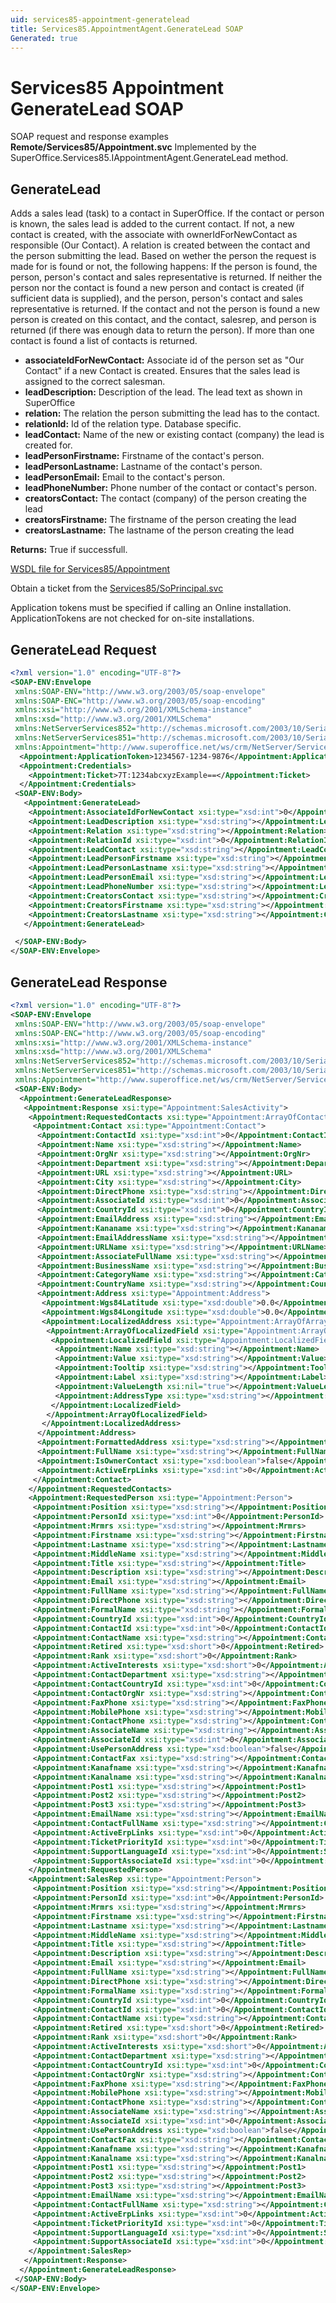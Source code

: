 ```yaml
---
uid: services85-appointment-generatelead
title: Services85.AppointmentAgent.GenerateLead SOAP
Generated: true
---
```


# Services85 Appointment GenerateLead SOAP

SOAP request and response examples **Remote/Services85/Appointment.svc**
Implemented by the <see cref="M:SuperOffice.Services85.IAppointmentAgent.GenerateLead">SuperOffice.Services85.IAppointmentAgent.GenerateLead</see> method.

## GenerateLead

Adds a sales lead (task) to a contact in SuperOffice. If the contact or person is known, the sales lead is added to the current contact. If not, a new contact is created, with the associate with ownerIdForNewContact as responsible (Our Contact). A relation is created between the contact and the person submitting the lead. Based on wether the person the request is made for is found or not, the following happens: If the person is found, the person, person's contact and sales representative is returned. If neither the person nor the contact is found a new person and contact is created (if sufficient data is supplied), and the person, person's contact and sales representative is returned. If the contact and not the person is found a new person is created on this contact, and the contact, salesrep, and person is returned (if there was enough data to return the person). If more than one contact is found a list of contacts is returned.

* **associateIdForNewContact:** Associate id of the person set as "Our Contact" if a new Contact is created. Ensures that the sales lead is assigned to the correct salesman.
* **leadDescription:** Description of the lead. The lead text as shown in SuperOffice
* **relation:** The relation the person submitting the lead has to the contact.
* **relationId:** Id of the relation type. Database specific.
* **leadContact:** Name of the new or existing contact (company) the lead is created for.
* **leadPersonFirstname:** Firstname of the contact's person.
* **leadPersonLastname:** Lastname of the contact's person.
* **leadPersonEmail:** Email to the contact's person.
* **leadPhoneNumber:** Phone number of the contact or contact's person.
* **creatorsContact:** The contact (company) of the person creating the lead
* **creatorsFirstname:** The firstname of the person creating the lead
* **creatorsLastname:** The lastname of the person creating the lead

**Returns:** True if successfull.


[WSDL file for Services85/Appointment](../Services85-Appointment.md)

Obtain a ticket from the [Services85/SoPrincipal.svc](../SoPrincipal/index.md)

Application tokens must be specified if calling an Online installation. ApplicationTokens are not checked for on-site installations.

## GenerateLead Request

```xml
<?xml version="1.0" encoding="UTF-8"?>
<SOAP-ENV:Envelope
 xmlns:SOAP-ENV="http://www.w3.org/2003/05/soap-envelope"
 xmlns:SOAP-ENC="http://www.w3.org/2003/05/soap-encoding"
 xmlns:xsi="http://www.w3.org/2001/XMLSchema-instance"
 xmlns:xsd="http://www.w3.org/2001/XMLSchema"
 xmlns:NetServerServices852="http://schemas.microsoft.com/2003/10/Serialization/Arrays"
 xmlns:NetServerServices851="http://schemas.microsoft.com/2003/10/Serialization/"
 xmlns:Appointment="http://www.superoffice.net/ws/crm/NetServer/Services85">
  <Appointment:ApplicationToken>1234567-1234-9876</Appointment:ApplicationToken>
  <Appointment:Credentials>
    <Appointment:Ticket>7T:1234abcxyzExample==</Appointment:Ticket>
  </Appointment:Credentials>
 <SOAP-ENV:Body>
   <Appointment:GenerateLead>
    <Appointment:AssociateIdForNewContact xsi:type="xsd:int">0</Appointment:AssociateIdForNewContact>
    <Appointment:LeadDescription xsi:type="xsd:string"></Appointment:LeadDescription>
    <Appointment:Relation xsi:type="xsd:string"></Appointment:Relation>
    <Appointment:RelationId xsi:type="xsd:int">0</Appointment:RelationId>
    <Appointment:LeadContact xsi:type="xsd:string"></Appointment:LeadContact>
    <Appointment:LeadPersonFirstname xsi:type="xsd:string"></Appointment:LeadPersonFirstname>
    <Appointment:LeadPersonLastname xsi:type="xsd:string"></Appointment:LeadPersonLastname>
    <Appointment:LeadPersonEmail xsi:type="xsd:string"></Appointment:LeadPersonEmail>
    <Appointment:LeadPhoneNumber xsi:type="xsd:string"></Appointment:LeadPhoneNumber>
    <Appointment:CreatorsContact xsi:type="xsd:string"></Appointment:CreatorsContact>
    <Appointment:CreatorsFirstname xsi:type="xsd:string"></Appointment:CreatorsFirstname>
    <Appointment:CreatorsLastname xsi:type="xsd:string"></Appointment:CreatorsLastname>
   </Appointment:GenerateLead>

 </SOAP-ENV:Body>
</SOAP-ENV:Envelope>

```


## GenerateLead Response

```xml
<?xml version="1.0" encoding="UTF-8"?>
<SOAP-ENV:Envelope
 xmlns:SOAP-ENV="http://www.w3.org/2003/05/soap-envelope"
 xmlns:SOAP-ENC="http://www.w3.org/2003/05/soap-encoding"
 xmlns:xsi="http://www.w3.org/2001/XMLSchema-instance"
 xmlns:xsd="http://www.w3.org/2001/XMLSchema"
 xmlns:NetServerServices852="http://schemas.microsoft.com/2003/10/Serialization/Arrays"
 xmlns:NetServerServices851="http://schemas.microsoft.com/2003/10/Serialization/"
 xmlns:Appointment="http://www.superoffice.net/ws/crm/NetServer/Services85">
 <SOAP-ENV:Body>
  <Appointment:GenerateLeadResponse>
   <Appointment:Response xsi:type="Appointment:SalesActivity">
    <Appointment:RequestedContacts xsi:type="Appointment:ArrayOfContact">
     <Appointment:Contact xsi:type="Appointment:Contact">
      <Appointment:ContactId xsi:type="xsd:int">0</Appointment:ContactId>
      <Appointment:Name xsi:type="xsd:string"></Appointment:Name>
      <Appointment:OrgNr xsi:type="xsd:string"></Appointment:OrgNr>
      <Appointment:Department xsi:type="xsd:string"></Appointment:Department>
      <Appointment:URL xsi:type="xsd:string"></Appointment:URL>
      <Appointment:City xsi:type="xsd:string"></Appointment:City>
      <Appointment:DirectPhone xsi:type="xsd:string"></Appointment:DirectPhone>
      <Appointment:AssociateId xsi:type="xsd:int">0</Appointment:AssociateId>
      <Appointment:CountryId xsi:type="xsd:int">0</Appointment:CountryId>
      <Appointment:EmailAddress xsi:type="xsd:string"></Appointment:EmailAddress>
      <Appointment:Kananame xsi:type="xsd:string"></Appointment:Kananame>
      <Appointment:EmailAddressName xsi:type="xsd:string"></Appointment:EmailAddressName>
      <Appointment:URLName xsi:type="xsd:string"></Appointment:URLName>
      <Appointment:AssociateFullName xsi:type="xsd:string"></Appointment:AssociateFullName>
      <Appointment:BusinessName xsi:type="xsd:string"></Appointment:BusinessName>
      <Appointment:CategoryName xsi:type="xsd:string"></Appointment:CategoryName>
      <Appointment:CountryName xsi:type="xsd:string"></Appointment:CountryName>
      <Appointment:Address xsi:type="Appointment:Address">
       <Appointment:Wgs84Latitude xsi:type="xsd:double">0.0</Appointment:Wgs84Latitude>
       <Appointment:Wgs84Longitude xsi:type="xsd:double">0.0</Appointment:Wgs84Longitude>
       <Appointment:LocalizedAddress xsi:type="Appointment:ArrayOfArrayOfLocalizedField">
        <Appointment:ArrayOfLocalizedField xsi:type="Appointment:ArrayOfLocalizedField">
         <Appointment:LocalizedField xsi:type="Appointment:LocalizedField">
          <Appointment:Name xsi:type="xsd:string"></Appointment:Name>
          <Appointment:Value xsi:type="xsd:string"></Appointment:Value>
          <Appointment:Tooltip xsi:type="xsd:string"></Appointment:Tooltip>
          <Appointment:Label xsi:type="xsd:string"></Appointment:Label>
          <Appointment:ValueLength xsi:nil="true"></Appointment:ValueLength>
          <Appointment:AddressType xsi:type="xsd:string"></Appointment:AddressType>
         </Appointment:LocalizedField>
        </Appointment:ArrayOfLocalizedField>
       </Appointment:LocalizedAddress>
      </Appointment:Address>
      <Appointment:FormattedAddress xsi:type="xsd:string"></Appointment:FormattedAddress>
      <Appointment:FullName xsi:type="xsd:string"></Appointment:FullName>
      <Appointment:IsOwnerContact xsi:type="xsd:boolean">false</Appointment:IsOwnerContact>
      <Appointment:ActiveErpLinks xsi:type="xsd:int">0</Appointment:ActiveErpLinks>
     </Appointment:Contact>
    </Appointment:RequestedContacts>
    <Appointment:RequestedPerson xsi:type="Appointment:Person">
     <Appointment:Position xsi:type="xsd:string"></Appointment:Position>
     <Appointment:PersonId xsi:type="xsd:int">0</Appointment:PersonId>
     <Appointment:Mrmrs xsi:type="xsd:string"></Appointment:Mrmrs>
     <Appointment:Firstname xsi:type="xsd:string"></Appointment:Firstname>
     <Appointment:Lastname xsi:type="xsd:string"></Appointment:Lastname>
     <Appointment:MiddleName xsi:type="xsd:string"></Appointment:MiddleName>
     <Appointment:Title xsi:type="xsd:string"></Appointment:Title>
     <Appointment:Description xsi:type="xsd:string"></Appointment:Description>
     <Appointment:Email xsi:type="xsd:string"></Appointment:Email>
     <Appointment:FullName xsi:type="xsd:string"></Appointment:FullName>
     <Appointment:DirectPhone xsi:type="xsd:string"></Appointment:DirectPhone>
     <Appointment:FormalName xsi:type="xsd:string"></Appointment:FormalName>
     <Appointment:CountryId xsi:type="xsd:int">0</Appointment:CountryId>
     <Appointment:ContactId xsi:type="xsd:int">0</Appointment:ContactId>
     <Appointment:ContactName xsi:type="xsd:string"></Appointment:ContactName>
     <Appointment:Retired xsi:type="xsd:short">0</Appointment:Retired>
     <Appointment:Rank xsi:type="xsd:short">0</Appointment:Rank>
     <Appointment:ActiveInterests xsi:type="xsd:short">0</Appointment:ActiveInterests>
     <Appointment:ContactDepartment xsi:type="xsd:string"></Appointment:ContactDepartment>
     <Appointment:ContactCountryId xsi:type="xsd:int">0</Appointment:ContactCountryId>
     <Appointment:ContactOrgNr xsi:type="xsd:string"></Appointment:ContactOrgNr>
     <Appointment:FaxPhone xsi:type="xsd:string"></Appointment:FaxPhone>
     <Appointment:MobilePhone xsi:type="xsd:string"></Appointment:MobilePhone>
     <Appointment:ContactPhone xsi:type="xsd:string"></Appointment:ContactPhone>
     <Appointment:AssociateName xsi:type="xsd:string"></Appointment:AssociateName>
     <Appointment:AssociateId xsi:type="xsd:int">0</Appointment:AssociateId>
     <Appointment:UsePersonAddress xsi:type="xsd:boolean">false</Appointment:UsePersonAddress>
     <Appointment:ContactFax xsi:type="xsd:string"></Appointment:ContactFax>
     <Appointment:Kanafname xsi:type="xsd:string"></Appointment:Kanafname>
     <Appointment:Kanalname xsi:type="xsd:string"></Appointment:Kanalname>
     <Appointment:Post1 xsi:type="xsd:string"></Appointment:Post1>
     <Appointment:Post2 xsi:type="xsd:string"></Appointment:Post2>
     <Appointment:Post3 xsi:type="xsd:string"></Appointment:Post3>
     <Appointment:EmailName xsi:type="xsd:string"></Appointment:EmailName>
     <Appointment:ContactFullName xsi:type="xsd:string"></Appointment:ContactFullName>
     <Appointment:ActiveErpLinks xsi:type="xsd:int">0</Appointment:ActiveErpLinks>
     <Appointment:TicketPriorityId xsi:type="xsd:int">0</Appointment:TicketPriorityId>
     <Appointment:SupportLanguageId xsi:type="xsd:int">0</Appointment:SupportLanguageId>
     <Appointment:SupportAssociateId xsi:type="xsd:int">0</Appointment:SupportAssociateId>
    </Appointment:RequestedPerson>
    <Appointment:SalesRep xsi:type="Appointment:Person">
     <Appointment:Position xsi:type="xsd:string"></Appointment:Position>
     <Appointment:PersonId xsi:type="xsd:int">0</Appointment:PersonId>
     <Appointment:Mrmrs xsi:type="xsd:string"></Appointment:Mrmrs>
     <Appointment:Firstname xsi:type="xsd:string"></Appointment:Firstname>
     <Appointment:Lastname xsi:type="xsd:string"></Appointment:Lastname>
     <Appointment:MiddleName xsi:type="xsd:string"></Appointment:MiddleName>
     <Appointment:Title xsi:type="xsd:string"></Appointment:Title>
     <Appointment:Description xsi:type="xsd:string"></Appointment:Description>
     <Appointment:Email xsi:type="xsd:string"></Appointment:Email>
     <Appointment:FullName xsi:type="xsd:string"></Appointment:FullName>
     <Appointment:DirectPhone xsi:type="xsd:string"></Appointment:DirectPhone>
     <Appointment:FormalName xsi:type="xsd:string"></Appointment:FormalName>
     <Appointment:CountryId xsi:type="xsd:int">0</Appointment:CountryId>
     <Appointment:ContactId xsi:type="xsd:int">0</Appointment:ContactId>
     <Appointment:ContactName xsi:type="xsd:string"></Appointment:ContactName>
     <Appointment:Retired xsi:type="xsd:short">0</Appointment:Retired>
     <Appointment:Rank xsi:type="xsd:short">0</Appointment:Rank>
     <Appointment:ActiveInterests xsi:type="xsd:short">0</Appointment:ActiveInterests>
     <Appointment:ContactDepartment xsi:type="xsd:string"></Appointment:ContactDepartment>
     <Appointment:ContactCountryId xsi:type="xsd:int">0</Appointment:ContactCountryId>
     <Appointment:ContactOrgNr xsi:type="xsd:string"></Appointment:ContactOrgNr>
     <Appointment:FaxPhone xsi:type="xsd:string"></Appointment:FaxPhone>
     <Appointment:MobilePhone xsi:type="xsd:string"></Appointment:MobilePhone>
     <Appointment:ContactPhone xsi:type="xsd:string"></Appointment:ContactPhone>
     <Appointment:AssociateName xsi:type="xsd:string"></Appointment:AssociateName>
     <Appointment:AssociateId xsi:type="xsd:int">0</Appointment:AssociateId>
     <Appointment:UsePersonAddress xsi:type="xsd:boolean">false</Appointment:UsePersonAddress>
     <Appointment:ContactFax xsi:type="xsd:string"></Appointment:ContactFax>
     <Appointment:Kanafname xsi:type="xsd:string"></Appointment:Kanafname>
     <Appointment:Kanalname xsi:type="xsd:string"></Appointment:Kanalname>
     <Appointment:Post1 xsi:type="xsd:string"></Appointment:Post1>
     <Appointment:Post2 xsi:type="xsd:string"></Appointment:Post2>
     <Appointment:Post3 xsi:type="xsd:string"></Appointment:Post3>
     <Appointment:EmailName xsi:type="xsd:string"></Appointment:EmailName>
     <Appointment:ContactFullName xsi:type="xsd:string"></Appointment:ContactFullName>
     <Appointment:ActiveErpLinks xsi:type="xsd:int">0</Appointment:ActiveErpLinks>
     <Appointment:TicketPriorityId xsi:type="xsd:int">0</Appointment:TicketPriorityId>
     <Appointment:SupportLanguageId xsi:type="xsd:int">0</Appointment:SupportLanguageId>
     <Appointment:SupportAssociateId xsi:type="xsd:int">0</Appointment:SupportAssociateId>
    </Appointment:SalesRep>
   </Appointment:Response>
  </Appointment:GenerateLeadResponse>
 </SOAP-ENV:Body>
</SOAP-ENV:Envelope>

```

